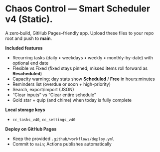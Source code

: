 # Chaos Control — Smart Scheduler v4 (Static).

A zero‑build, GitHub Pages–friendly app. Upload these files to your repo root and push to **main**.

**Included features**
- Recurring tasks (daily • weekdays • weekly • monthly-by-date) with optional end date
- Flexible vs Fixed (fixed stays pinned; missed items roll forward as **Rescheduled**)
- Capacity warning; day stats show **Scheduled** / **Free** in hours:minutes
- Reminders list (overdue or soon + high-priority)
- Search, export/import (JSON)
- “Clear inputs” vs “Clear entire schedule”
- Gold star + quip (and chime) when today is fully complete

**Local storage keys**
- `cc_tasks_v40`, `cc_settings_v40`

**Deploy on GitHub Pages**
- Keep the provided `.github/workflows/deploy.yml`
- Commit to `main`; Actions publishes automatically
